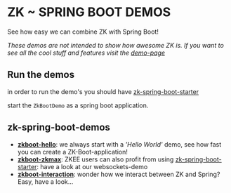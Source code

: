 # ZK ~ SPRING BOOT DEMOS
See how easy we can combine ZK with Spring Boot!

_These demos are not intended to show how *awesome* ZK is. If you want to see all the cool stuff and features visit the [demo-page](https://www.zkoss.org/zkdemo/getting_started)_ 
## Run the demos
in order to run the demo's you should have [zk-spring-boot-starter](https://github.com/dirkdeyne/zk-spring-boot-starter/tree/master/zk-spring-boot-starter)

start the `ZkBootDemo` as a spring boot application.
## zk-spring-boot-demos
- **[zkboot-hello](https://github.com/dirkdeyne/zk-spring-boot-starter/tree/master/zk-spring-boot-demos/zkboot-hello)**: we always start with a _'Hello World'_ demo, see how fast you can create a ZK-Boot-application!
- **[zkboot-zkmax](https://github.com/dirkdeyne/zk-spring-boot-starter/tree/master/zk-spring-boot-demos/zkboot-zkmax)**: ZKEE users can also profit from using [zk-spring-boot-starter](https://github.com/dirkdeyne/zk-spring-boot-starter/tree/master/zk-spring-boot-starter): have a look at our websockets-demo 
- **[zkboot-interaction](https://github.com/dirkdeyne/zk-spring-boot-starter/tree/master/zk-spring-boot-demos/zkboot-interaction)**: wonder how we interact between ZK and Spring? Easy, have a look...